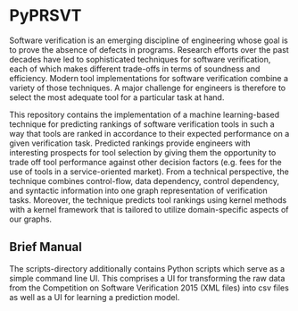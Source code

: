 # PyPRSVT

Software verification is an emerging discipline of engineering whose goal is to prove the absence of defects in programs.
Research efforts over the past decades have led to sophisticated techniques for software verification, each of which makes different trade-offs in terms of soundness and efficiency.
Modern tool implementations for software verification combine a variety of those techniques.
A major challenge for engineers is therefore to select the most adequate tool for a particular task at hand.

This repository contains the implementation of a machine learning-based technique for predicting rankings of software verification tools in such a way that tools are ranked in accordance to their expected performance on a given verification task. Predicted rankings provide engineers with interesting prospects for tool selection by giving them the opportunity to trade off tool performance against other decision factors (e.g. fees for the use of tools in a service-oriented market).
From a technical perspective, the technique combines control-flow, data dependency, control dependency, and syntactic information into one graph representation of verification tasks.
Moreover, the technique predicts tool rankings using kernel methods with a kernel framework that is tailored to utilize domain-specific aspects of our graphs.

## Brief Manual

The scripts-directory additionally contains Python scripts which serve as a simple command line UI. This comprises a UI for transforming the raw data from the Competition on Software Verification 2015 (XML files) into csv files as well as a UI for learning a prediction model.

